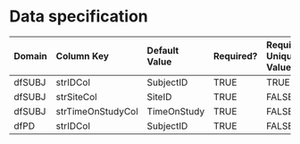 # Data specification

|**Domain** |**Column Key**    |**Default Value** |**Required?** |**Require Unique Values?** |
|:----------|:-----------------|:-----------------|:-------------|:--------------------------|
|dfSUBJ     |strIDCol          |SubjectID         |TRUE          |TRUE                       |
|dfSUBJ     |strSiteCol        |SiteID            |TRUE          |FALSE                      |
|dfSUBJ     |strTimeOnStudyCol |TimeOnStudy       |TRUE          |FALSE                      |
|dfPD       |strIDCol          |SubjectID         |TRUE          |FALSE                      |
